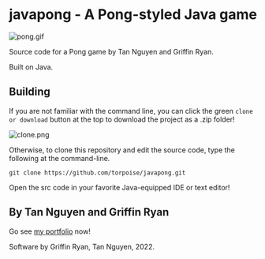 # javapong - A Pong-styled Java game

![pong.gif](https://torpoisebucket.s3-us-west-2.amazonaws.com/pong.gif)

Source code for a Pong game by Tan Nguyen and Griffin Ryan.

Built on Java.

## Building

If you are not familiar with the command line, you can click the green `clone or download` button at the top to download the project as a .zip folder!

![clone.png](https://torpoisebucket.s3-us-west-2.amazonaws.com/clone.png)

Otherwise, to clone this repository and edit the source code, type
the following at the command-line.

    git clone https://github.com/torpoise/javapong.git

Open the src code in your favorite Java-equipped IDE or text editor!

## By Tan Nguyen and Griffin Ryan

Go see [my portfolio](https://griffinryan.com) now!

Software by Griffin Ryan, Tan Nguyen, 2022.